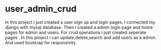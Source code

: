 # user_admin_crud
In this project i just created a user sign up and login pages. 
I connected my django with mysql database.
Then i created a admin login page and home pages for admin and users.
For crud operations i just created seperate pages . 
In this project i can update,delete,search and add users as a admin.
And used bootsrap for responsivity.
